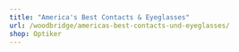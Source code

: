 ```yaml
---
title: "America's Best Contacts & Eyeglasses"
url: /woodbridge/americas-best-contacts-und-eyeglasses/
shop: Optiker
---
```

